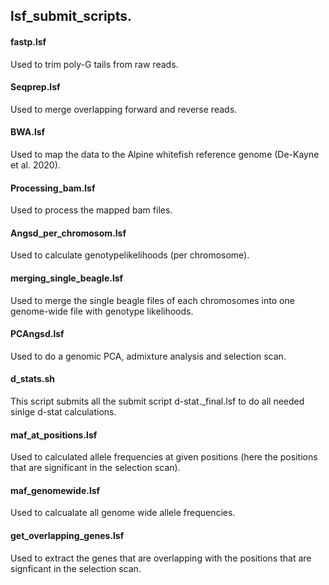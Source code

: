 ## lsf_submit_scripts.


#### fastp.lsf
Used to trim poly-G tails from raw reads.


#### Seqprep.lsf
Used to merge overlapping forward and reverse reads.


#### BWA.lsf
Used to map the data to the Alpine whitefish reference genome (De-Kayne et al. 2020).


#### Processing_bam.lsf
Used to process the mapped bam files.


#### Angsd_per_chromosom.lsf
Used to calculate genotypelikelihoods (per chromosome).


#### merging_single_beagle.lsf
Used to merge the single beagle files of each chromosomes into one genome-wide file with genotype likelihoods.


#### PCAngsd.lsf
Used to do a genomic PCA, admixture analysis and selection scan.


#### d_stats.sh
This script submits all the submit script d-stat._final.lsf to do all needed sinlge d-stat calculations.


#### maf_at_positions.lsf
Used to calculated allele frequencies at given positions (here the positions that are significant in the selection scan).


#### maf_genomewide.lsf
Used to calcualate all genome wide allele frequencies.


#### get_overlapping_genes.lsf
Used to extract the genes that are overlapping with the positions that are signficant in the selection scan.
